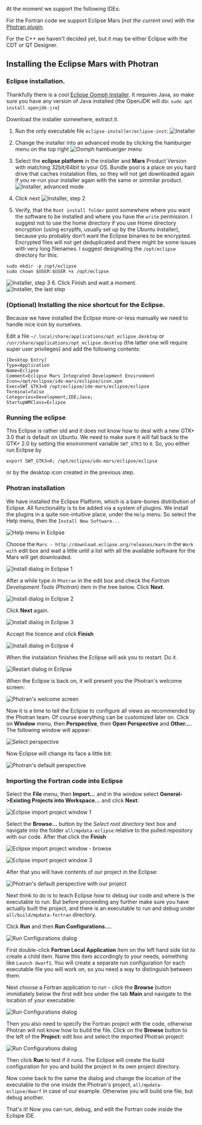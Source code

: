 At the moment we support the following IDEs:

For the Fortran code we support Eclipse Mars (*not the current one*) with the [Photran plugin](http://www.eclipse.org/photran/).

For the C++ we haven't decided yet, but it may be either Eclipse with the CDT or QT Designer.

## Installing the Eclipse Mars with Photran 

### Eclipse installation.

Thankfully there is a cool [Eclipse Oomph Installer](https://wiki.eclipse.org/Eclipse_Installer). It requires Java, so make sure you have any version of Java installed (the OpenJDK will do: `sudo apt install openjdk-jre`)

Download the installer somewhere, extract it. 

1. Run the only executable file `eclipse-installer/eclipse-inst`: ![Installer](oomph-install-default.png "Oomph installer")


2. Change the installer into an advanced mode by clicking the hamburger menu on the top right
![Oomph hambuerger menu](oomph-hamburger-menu.png "Oomph hambuerger menu")


3. Select the **eclipse platform** in the installer and **Mars** Product Version with matching 32bit/64bit to your OS. Bundle pool is a place on you hard drive that caches instalation files, so they will not get downloaded again if you re-run your installer again with the same or simmilar product.   
![Installer, advanced mode](oomph-install-advanced.png)

4. Click next
![Installer, step 2](oomph-install-step2.png)

5. Verify, that the `Root install folder` point somewhere where you want the software to be installed and where you have the `write` permission. I suggest not to use the home directory if you use Home directory encryption (using ecryptfs, usually set up by the Ubuntu installer), because you probably don't want the Eclipse binaries to be encrypted. Encrypted files will not get deduplicated and there might be some issues with very long filenames. I suggest designating  the `/opt/eclipse` directory for this:
```{bash}
sudo mkdir -p /opt/eclipse
sudo chown $USER:$USER +x /opt/eclipse
```  
![Installer, step 3](oomph-install-step3.png)
6. Click Finish and wait a moment.
![Installer, the last step](oomph-install-step4.png)


### (Optional) Installing the nice shortcut for the Eclipse.

Because we have installed the Eclipse more-or-less manually we need to handle nice icon by ourselves. 

Edit a file `~/.local/share/applications/opt_eclipse.desktop` or `/usr/share/applications/opt_eclipse.desktop` (the latter one will require super user privileges) and add the following contents:

```
[Desktop Entry]
Type=Application
Name=Eclipse
Comment=Eclipse Mars Integrated Development Environment
Icon=/opt/eclipse/ide-mars/eclipse/icon.xpm
Exec=SWT_GTK3=0 /opt/eclipse/ide-mars/eclipse/eclipse
Terminal=false
Categories=Development;IDE;Java;
StartupWMClass=Eclipse
```


### Running the eclipse

This Eclipse is rather old and it does not know how to deal with a new GTK+ 3.0 that is default on Ubuntu. We need to make sure it will fall back to the GTK+ 2.0 by setting the environment variable `SWT_GTK3` to `0`. So, you either run Eclipse by 

```
export SWT_GTK3=0; /opt/eclipse/ide-mars/eclipse/eclipse
```

or by the desktop icon created in the previous step.

### Photran installation

We have installed the Eclipse Platform, which is a bare-bones distribution of Eclipse. All functionality is to be added via a system of plugins. We install the plugins in a quite non-intuitive place, under the `Help` menu. So select the Help menu, then the `Install New Software...`

![Help menu in Eclipse](eclipse-help-menu.png)

Choose the `Mars - http://download.eclipse.org/releases/mars` in the `Work with` edit box and wait a little until a list with all the available software for the Mars will get downloaded.

![Install dialog in Eclipse 1](eclipse-install1.png)

After a while type in `Photran` in the edit box and check the *Fortran Development Tools (Photran)* item in the tree below. Click **Next**.

![Install dialog in Eclipse 2](eclipse-install2.png)

Click **Next** again.

![Install dialog in Eclipse 3](eclipse-install3.png)

Accept the licence and click **Finish**

![Install dialog in Eclipse 4](eclipse-install3.png)

When the instalation finishes the Eclipse will ask you to restart. Do it.

![Restart dialog in Eclipse](eclipse-restart.png)

When the Eclipse is back on, it will present you the Photran's welcome screen:

![Photran's welcome screen](photran-welcome.png)

Now it is a time to tell the Eclipse to configure all views as recommended by the Photran team. Of course everything can be customized later on. Click on **Window** menu, then **Perspective**, then **Open Perspective** and **Other...**. The following window will appear:

![Select perspective](photran-new-perspective.png)

Now Eclipse will change its face a little bit:

![Photran's default perspective](photran-default1.png)

### Importing the Fortran code into Eclipse

Select the **File** menu, then **Import...** and in the window select **General->Existing Projects into Workspace...** and click **Next**:

![Eclipse import project window 1](eclipse-import-project1.png)

Select the **Browse...** button by the *Select root directory* text box and navigate into the folder `all/mpdata-eclipse` relative to the pulled repository with our code. After that click the **Finish**

![Eclipse import project window - browse](eclipse-import-project2-browse.png)

![Eclipse import project window 3](eclipse-import-project3.png)

After that you will have contents of our project in the Eclipse:

![Photran's default perspective with our project](photran-default2.png)

Next think to do is to teach Eclipse how to debug our code and where is the executable to run. But before proceeding any further make sure you have actually built the project, and there is an executable to run and debug under `all/build/mpdata-fortran` directory.

Click **Run** and then **Run Configurations...**. 

![Run Configurations dialog](photran-run-configurations.png)

First double-click **Fortran Local Application** item on the left hand side list to create a child item. Name this item accordingly to your needs, something like `Launch dwarf1`. You will create a separate run configuration for each executable file you will work on, so you need a way to distinguish between them.

Next choose a Fortran application to run - click the **Browse** button immidiately below the first edit box under the tab **Main** and navigate to the location of your executable:

![Run Configurations dialog](photran-run-configurations-browse.png)

Then you also need to specify the Fortran project with the code, otherwise Photran will not know how to build the file. Click on the **Browse** button to the left of the **Project:** edit box and select the imported Photran project:

![Run Configurations dialog](photran-run-configurations-project.png)

Then click **Run** to test if it runs. The Eclipse will create the build configuration for you and build the project in its own project directory. 

Now come back to the same the dialog and change the location of the executable to the one inside the Photran's project, `all/mpdata-eclipse/dwarf` in case of our example. Otherwise you will build one file, but debug another. 

That's it! Now you can run, debug, and edit the Fortran code inside the Eclispe IDE.
